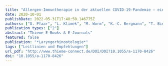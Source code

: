 ```yaml
---
title: "Allergen-Immuntherapie in der aktuellen COVID-19-Pandemie – ein Positionspapier von ARIA, EAACI, AeDA, GPA und DGAKI (Kurzversion) – Positionspapier der deutschen ARIA-GruppeA in Kooperation mit der österreichischen ARIA-GruppeB, der schweizerischen ARIA-GruppeC, dem Ärzteverband Deutscher Allergologen (AeDA)D, der Deutschen Gesellschaft für Allergologie und Klinische Immunologie (DGAKI)E und der Gesellschaft für Pädiatrische Allergologie (GPA)F in Kooperation mit der AG Klinische Immunologie, Allergologie und Umweltmedizin der DGHNO-KHCG und der Europäischen Akademie für Allergologie und Klinische Immunologie (EAACI)H"
date: 2020-10-01
publishDate: 2022-05-31T17:48:50.146775Z
authors: ["O. Pfaar", "L. Klimek", "M. Worm", "K.-C. Bergmann", "T. Bieber", "R. Buhl", "J. Buters", "U. Darsow", "T. Keil", "J. Kleine-Tebbe", "S. Lau", "M. Maurer", "H. Merk", "R. Mösges", "J. Saloga", "P. Staubach", "P. Stute", "K. Rabe", "U. Rabe", "C. Vogelmeier", "T. Biedermann", "K. Jung", "W. Schlenter", "J. Ring", "A. Chaker", "W. Wehrmann", "S. Becker", "N. Mülleneisen", "K. Nemat", "W. Czech", "H. Wrede", "R. Brehler", "T. Fuchs", "P.-V. Tomazic", "W. Aberer", "A. Fink-Wagner", "F. Horak", "S. Wöhrl", "V. Niederberger-Leppin", "I. Pali-Schöll", "W. Pohl", "R. Roller-Wirnsberger", "O. Spranger", "R. Valenta", "M. Akdis", "C. Akdis", "K. Hoffmann-Sommergruber", "M. Jutel", "P. Matricardi", "F. Spertini", "N. Khaltaev", "J.-P. Michel", "L. Nicod", "P. Schmid-Grendelmeier", "E. Hamelmann", "T. Jakob", "T. Werfel", "M. Wagenmann", "C. Taube", "M. Gerstlauer", "C. Vogelberg", "J. Bousquet", "T. Zuberbier"]
publication_types: ["2"]
abstract: "Thieme E-Books & E-Journals"
featured: false
publication: "*Laryngorhinootologie*"
tags: ["Leitlinien und Empfehlungen"]
url_pdf: "http://www.thieme-connect.de/DOI/DOI?10.1055/a-1170-8426"
doi: "10.1055/a-1170-8426"
---
```


